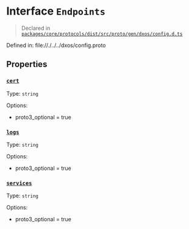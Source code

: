 # Interface `Endpoints`
> Declared in [`packages/core/protocols/dist/src/proto/gen/dxos/config.d.ts`]()

Defined in:
   file://./../../dxos/config.proto
## Properties
### [`cert`]()
Type: `string`

Options:
  - proto3_optional = true
### [`logs`]()
Type: `string`

Options:
  - proto3_optional = true
### [`services`]()
Type: `string`

Options:
  - proto3_optional = true